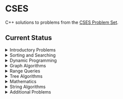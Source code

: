 # CSES

C++ solutions to problems from the [CSES Problem Set](https://cses.fi/problemset/).

## Current Status
<details><summary>Introductory Problems</summary>
<p>

 - [ ] - [Weird Algorithm](https://cses.fi/problemset/task/1068)
 - [ ] - [Missing Number](https://cses.fi/problemset/task/1083)
 - [ ] - [Repetitions](https://cses.fi/problemset/task/1069)
 - [ ] - [Increasing Array](https://cses.fi/problemset/task/1094)
 - [ ] - [Permutations](https://cses.fi/problemset/task/1070)
 - [ ] - [Number Spiral](https://cses.fi/problemset/task/1071)
 - [ ] - [Two Knights](https://cses.fi/problemset/task/1072)
 - [ ] - [Two Sets](https://cses.fi/problemset/task/1092)
 - [ ] - [Bit Strings](https://cses.fi/problemset/task/1617)
 - [ ] - [Trailing Zeros](https://cses.fi/problemset/task/1618)
 - [ ] - [Coin Piles](https://cses.fi/problemset/task/1754)
 - [ ] - [Palindrome Reorder](https://cses.fi/problemset/task/1755)
 - [ ] - [Creating Strings I](https://cses.fi/problemset/task/1622)
 - [ ] - [Apple Division](https://cses.fi/problemset/task/1623)
 - [ ] - [Chessboard and Queens](https://cses.fi/problemset/task/1624)
 - [ ] - [Grid Paths](https://cses.fi/problemset/task/1625)

</p>
</details>
<details><summary>Sorting and Searching</summary>
<p>

 - [ ] - [Distinct Numbers](https://cses.fi/problemset/task/1621)
 - [ ] - [Apartments](https://cses.fi/problemset/task/1084)
 - [ ] - [Ferris Wheel](https://cses.fi/problemset/task/1090)
 - [ ] - [Concert Tickets](https://cses.fi/problemset/task/1091)
 - [ ] - [Restaurant Customers](https://cses.fi/problemset/task/1619)
 - [ ] - [Movie Festival](https://cses.fi/problemset/task/1629)
 - [ ] - [Sum of Two Values](https://cses.fi/problemset/task/1640)
 - [ ] - [Maximum Subarray Sum](https://cses.fi/problemset/task/1643)
 - [ ] - [Stick Lengths](https://cses.fi/problemset/task/1074)
 - [ ] - [Playlist](https://cses.fi/problemset/task/1141)
 - [ ] - [Towers](https://cses.fi/problemset/task/1073)
 - [ ] - [Traffic Lights](https://cses.fi/problemset/task/1163)
 - [ ] - [Room Allocation](https://cses.fi/problemset/task/1164)
 - [ ] - [Factory Machines](https://cses.fi/problemset/task/1620)
 - [ ] - [Tasks and Deadlines](https://cses.fi/problemset/task/1630)
 - [ ] - [Reading Books](https://cses.fi/problemset/task/1631)
 - [ ] - [Sum of Three Values](https://cses.fi/problemset/task/1641)
 - [ ] - [Sum of Four Values](https://cses.fi/problemset/task/1642)
 - [ ] - [Nearest Smaller Values](https://cses.fi/problemset/task/1645)
 - [ ] - [Subarray Sums I](https://cses.fi/problemset/task/1660)
 - [ ] - [Subarray Sums II](https://cses.fi/problemset/task/1661)
 - [ ] - [Subarray Divisibility](https://cses.fi/problemset/task/1662)
 - [ ] - [Array Division](https://cses.fi/problemset/task/1085)
 - [ ] - [Sliding Median](https://cses.fi/problemset/task/1076)
 - [ ] - [Sliding Cost](https://cses.fi/problemset/task/1077)
 - [ ] - [Movie Festival II](https://cses.fi/problemset/task/1632)
 - [ ] - [Maximum Subarray Sum II](https://cses.fi/problemset/task/1644)
</p>
</details>
<details><summary>Dynamic Programming</summary>
<p>

 - [ ] - [Dice Combinations](https://cses.fi/problemset/task/1633)
 - [ ] - [Minimizing Coins](https://cses.fi/problemset/task/1634)
 - [ ] - [Coin Combinations I](https://cses.fi/problemset/task/1635)
 - [ ] - [Coin Combinations II](https://cses.fi/problemset/task/1636)
 - [ ] - [Removing Digits](https://cses.fi/problemset/task/1637)
 - [ ] - [Grid Paths](https://cses.fi/problemset/task/1638)
 - [ ] - [Book Shop](https://cses.fi/problemset/task/1158)
 - [ ] - [Array Description](https://cses.fi/problemset/task/1746)
 - [ ] - [Edit Distance](https://cses.fi/problemset/task/1639)
 - [ ] - [Rectangle Cutting](https://cses.fi/problemset/task/1744)
 - [ ] - [Money Sums](https://cses.fi/problemset/task/1745)
 - [ ] - [Removal Game](https://cses.fi/problemset/task/1097)
 - [ ] - [Two Sets II](https://cses.fi/problemset/task/1093)
 - [ ] - [Increasing Subsequence](https://cses.fi/problemset/task/1145)
 - [ ] - [Projects](https://cses.fi/problemset/task/1140)
</p>
</details>
<details><summary>Graph Algorithms</summary>
<p>

 - [ ] - [Counting Rooms](https://cses.fi/problemset/task/1192)
 - [ ] - [Labyrinth](https://cses.fi/problemset/task/1193)
 - [ ] - [Building Roads](https://cses.fi/problemset/task/1666)
 - [ ] - [Message Route](https://cses.fi/problemset/task/1667)
 - [ ] - [Building Teams](https://cses.fi/problemset/task/1668)
 - [ ] - [Round Trip](https://cses.fi/problemset/task/1669)
 - [ ] - [Monsters](https://cses.fi/problemset/task/1194)
 - [ ] - [Shortest Routes I](https://cses.fi/problemset/task/1671)
 - [ ] - [Shortest Routes II](https://cses.fi/problemset/task/1672)
 - [ ] - [High Score](https://cses.fi/problemset/task/1673)
 - [ ] - [Flight Discount](https://cses.fi/problemset/task/1195)
 - [ ] - [Cycle Finding](https://cses.fi/problemset/task/1197)
 - [ ] - [Flight Routes](https://cses.fi/problemset/task/1196)
 - [ ] - [Round Trip II](https://cses.fi/problemset/task/1678)
 - [ ] - [Course Schedule](https://cses.fi/problemset/task/1679)
 - [ ] - [Longest Flight Route](https://cses.fi/problemset/task/1680)
 - [ ] - [Game Routes](https://cses.fi/problemset/task/1681)
 - [ ] - [Investigation](https://cses.fi/problemset/task/1202)
 - [ ] - [Planets Queries I](https://cses.fi/problemset/task/1750)
 - [ ] - [Planets Queries II](https://cses.fi/problemset/task/1160)
 - [ ] - [Planets Cycles](https://cses.fi/problemset/task/1751)
 - [ ] - [Road Reparation](https://cses.fi/problemset/task/1675)
 - [ ] - [Road Construction](https://cses.fi/problemset/task/1676)
 - [ ] - [Flight Routes Check](https://cses.fi/problemset/task/1682)
 - [ ] - [Planets and Kingdoms](https://cses.fi/problemset/task/1683)
 - [ ] - [Giant Pizza](https://cses.fi/problemset/task/1684)
 - [ ] - [Coin Collector](https://cses.fi/problemset/task/1686)
 - [ ] - [Mail Delivery](https://cses.fi/problemset/task/1691)
 - [ ] - [De Bruijn Sequence](https://cses.fi/problemset/task/1692)
 - [ ] - [Teleporters Path](https://cses.fi/problemset/task/1693)
 - [ ] - [Hamiltonian Flights](https://cses.fi/problemset/task/1690)
 - [ ] - [Knight's Tour](https://cses.fi/problemset/task/1689)
 - [ ] - [Download Speed](https://cses.fi/problemset/task/1694)
 - [ ] - [Police Chase](https://cses.fi/problemset/task/1695)
 - [ ] - [School Dance](https://cses.fi/problemset/task/1696)
 - [ ] - [Distinct Routes](https://cses.fi/problemset/task/1711)
</p>
</details>
<details><summary>Range Queries</summary>
<p>

 - [ ] - [Range Sum Queries I](https://cses.fi/problemset/task/1646)
 - [ ] - [Range Minimum Queries I](https://cses.fi/problemset/task/1647)
 - [ ] - [Range Sum Queries II](https://cses.fi/problemset/task/1648)
 - [ ] - [Range Minimum Queries II](https://cses.fi/problemset/task/1649)
 - [ ] - [Range Xor Queries](https://cses.fi/problemset/task/1650)
 - [ ] - [Range Update Queries](https://cses.fi/problemset/task/1651)
 - [ ] - [Forest Queries](https://cses.fi/problemset/task/1652)
 - [ ] - [Hotel Queries](https://cses.fi/problemset/task/1143)
 - [ ] - [List Removals](https://cses.fi/problemset/task/1749)
 - [ ] - [Salary Queries](https://cses.fi/problemset/task/1144)
 - [ ] - [Subarray Sum Queries](https://cses.fi/problemset/task/1190)
 - [ ] - [Distinct Values Queries](https://cses.fi/problemset/task/1734)
 - [ ] - [Forest Queries II](https://cses.fi/problemset/task/1739)
 - [ ] - [Range Updates and Sums](https://cses.fi/problemset/task/1735)
 - [ ] - [Polynomial Queries](https://cses.fi/problemset/task/1736)
 - [ ] - [Range Queries and Copies](https://cses.fi/problemset/task/1737)
</p>
</details>
<details><summary>Tree Algorithms</summary>
<p>

 - [ ] - [Subordinates](https://cses.fi/problemset/task/1674)
 - [ ] - [Tree Matching](https://cses.fi/problemset/task/1130)
 - [ ] - [Tree Diameter](https://cses.fi/problemset/task/1131)
 - [ ] - [Tree Distances I](https://cses.fi/problemset/task/1132)
 - [ ] - [Tree Distances II](https://cses.fi/problemset/task/1133)
 - [ ] - [Company Queries I](https://cses.fi/problemset/task/1687)
 - [ ] - [Company Queries II](https://cses.fi/problemset/task/1688)
 - [ ] - [Distance Queries](https://cses.fi/problemset/task/1135)
 - [ ] - [Counting Paths](https://cses.fi/problemset/task/1136)
 - [ ] - [Subtree Queries](https://cses.fi/problemset/task/1137)
 - [ ] - [Path Queries](https://cses.fi/problemset/task/1138)
 - [ ] - [Distinct Colors](https://cses.fi/problemset/task/1139)
</p>
</details>
<details><summary>Mathematics</summary>
<p>

 - [ ] - [Exponentiation](https://cses.fi/problemset/task/1095)
 - [ ] - [Exponentiation II](https://cses.fi/problemset/task/1712)
 - [ ] - [Counting Divisors](https://cses.fi/problemset/task/1713)
 - [ ] - [Common Divisors](https://cses.fi/problemset/task/1081)
 - [ ] - [Sum of Divisors](https://cses.fi/problemset/task/1082)
 - [ ] - [Binomial Coefficients](https://cses.fi/problemset/task/1079)
 - [ ] - [Creating Strings II](https://cses.fi/problemset/task/1715)
 - [ ] - [Distributing Apples](https://cses.fi/problemset/task/1716)
 - [ ] - [Christmas Party](https://cses.fi/problemset/task/1717)
 - [ ] - [Fibonacci Numbers](https://cses.fi/problemset/task/1722)
 - [ ] - [Throwing Dice](https://cses.fi/problemset/task/1096)
 - [ ] - [Graph Paths I](https://cses.fi/problemset/task/1723)
 - [ ] - [Graph Paths II](https://cses.fi/problemset/task/1724)
 - [ ] - [Dice Probability](https://cses.fi/problemset/task/1725)
 - [ ] - [Moving Robots](https://cses.fi/problemset/task/1726)
 - [ ] - [Candy Lottery](https://cses.fi/problemset/task/1727)
 - [ ] - [Inversion Probability](https://cses.fi/problemset/task/1728)
 - [ ] - [Stick Game](https://cses.fi/problemset/task/1729)
 - [ ] - [Nim Game I](https://cses.fi/problemset/task/1730)
 - [ ] - [Nim Game II](https://cses.fi/problemset/task/1098)
 - [ ] - [Stair Game](https://cses.fi/problemset/task/1099)
</p>
</details>
<details><summary>String Algorithms</summary>
<p>

 - [ ] - [Word Combinations](https://cses.fi/problemset/task/1731)
 - [ ] - [String Matching](https://cses.fi/problemset/task/1753)
 - [ ] - [Finding Borders](https://cses.fi/problemset/task/1732)
 - [ ] - [Finding Periods](https://cses.fi/problemset/task/1733)
 - [ ] - [Minimal Rotation](https://cses.fi/problemset/task/1110)
 - [ ] - [Longest Palindrome](https://cses.fi/problemset/task/1111)
 - [ ] - [Required Substring](https://cses.fi/problemset/task/1112)
</p>
</details>
<details><summary>Additional Problems</summary>
<p>

 - [ ] - [Shortest Subsequence](https://cses.fi/problemset/task/1087)
 - [ ] - [Counting Bits](https://cses.fi/problemset/task/1146)
 - [ ] - [Swap Game](https://cses.fi/problemset/task/1670)
 - [ ] - [Meet in the Middle](https://cses.fi/problemset/task/1628)
 - [ ] - [Prüfer Code](https://cses.fi/problemset/task/1134)
 - [ ] - [Edge Directions](https://cses.fi/problemset/task/1756)
 - [ ] - [Advertisement](https://cses.fi/problemset/task/1142)
 - [ ] - [Elevator Rides](https://cses.fi/problemset/task/1653)
 - [ ] - [Maximum Xor Subarray](https://cses.fi/problemset/task/1655)
 - [ ] - [Movie Festival Queries](https://cses.fi/problemset/task/1664)
 - [ ] - [Chess Tournament](https://cses.fi/problemset/task/1697)
 - [ ] - [Tree Traversals](https://cses.fi/problemset/task/1702)
 - [ ] - [Network Renovation](https://cses.fi/problemset/task/1704)
 - [ ] - [Graph Girth](https://cses.fi/problemset/task/1707)
 - [ ] - [Intersection Points](https://cses.fi/problemset/task/1740)
 - [ ] - [String Reorder](https://cses.fi/problemset/task/1743)
 - [ ] - [Pyramid Array](https://cses.fi/problemset/task/1747)
 - [ ] - [Increasing Subsequence II](https://cses.fi/problemset/task/1748)
 - [ ] - [String Removals](https://cses.fi/problemset/task/1149)
 - [ ] - [Bit Inversions](https://cses.fi/problemset/task/1188)
 - [ ] - [Writing Numbers](https://cses.fi/problemset/task/1086)
 - [ ] - [String Transform](https://cses.fi/problemset/task/1113)
 - [ ] - [Maximum Building I](https://cses.fi/problemset/task/1147)
 - [ ] - [Sorting Methods](https://cses.fi/problemset/task/1162)
 - [ ] - [Cyclic Array](https://cses.fi/problemset/task/1191)
 - [ ] - [Food Division](https://cses.fi/problemset/task/1189)
 - [ ] - [Bit Problem](https://cses.fi/problemset/task/1654)
 - [ ] - [Swap Round Sorting](https://cses.fi/problemset/task/1698)
 - [ ] - [Tree Isomorphism I](https://cses.fi/problemset/task/1700)
 - [ ] - [Critical Cities](https://cses.fi/problemset/task/1703)
 - [ ] - [School Excursion](https://cses.fi/problemset/task/1706)
 - [ ] - [Coin Grid](https://cses.fi/problemset/task/1709)
 - [ ] - [Robot Path](https://cses.fi/problemset/task/1742)
 - [ ] - [Course Schedule II](https://cses.fi/problemset/task/1757)
 - [ ] - [Empty String](https://cses.fi/problemset/task/1080)
 - [ ] - [Grid Paths](https://cses.fi/problemset/task/1078)
 - [ ] - [Book Shop II](https://cses.fi/problemset/task/1159)
 - [ ] - [Network Breakdown](https://cses.fi/problemset/task/1677)
 - [ ] - [Visiting Cities](https://cses.fi/problemset/task/1203)
 - [ ] - [Number Grid](https://cses.fi/problemset/task/1157)
 - [ ] - [Maximum Building II](https://cses.fi/problemset/task/1148)
 - [ ] - [Stick Divisions](https://cses.fi/problemset/task/1161)
 - [ ] - [Coding Company](https://cses.fi/problemset/task/1665)
 - [ ] - [Flight Route Requests](https://cses.fi/problemset/task/1699)
 - [ ] - [Tree Isomorphism II](https://cses.fi/problemset/task/1701)
 - [ ] - [Forbidden Cities](https://cses.fi/problemset/task/1705)
 - [ ] - [Area of Rectangles](https://cses.fi/problemset/task/1741)
 - [ ] - [Creating Offices](https://cses.fi/problemset/task/1752)
 - [ ] - [Permutations II](https://cses.fi/problemset/task/1075)
 - [ ] - [New Flight Routes](https://cses.fi/problemset/task/1685)
</p>
</details>

